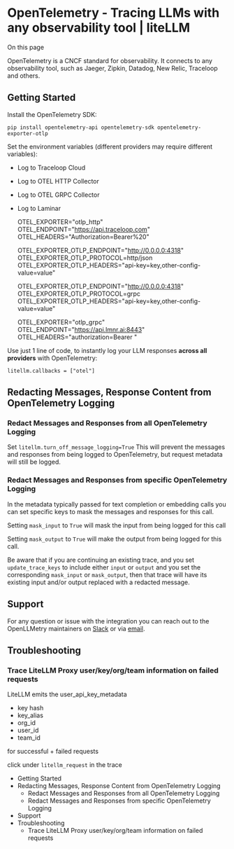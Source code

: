 # OpenTelemetry - Tracing LLMs with any observability tool | liteLLM

On this page

OpenTelemetry is a CNCF standard for observability. It connects to any observability tool, such as Jaeger, Zipkin, Datadog, New Relic, Traceloop and others.

## Getting Started​

Install the OpenTelemetry SDK:
    
    
    pip install opentelemetry-api opentelemetry-sdk opentelemetry-exporter-otlp  
    

Set the environment variables (different providers may require different variables):

  * Log to Traceloop Cloud
  * Log to OTEL HTTP Collector
  * Log to OTEL GRPC Collector
  * Log to Laminar

    
    
    OTEL_EXPORTER="otlp_http"  
    OTEL_ENDPOINT="https://api.traceloop.com"  
    OTEL_HEADERS="Authorization=Bearer%20<your-api-key>"  
    
    
    
    OTEL_EXPORTER_OTLP_ENDPOINT="http://0.0.0.0:4318"  
    OTEL_EXPORTER_OTLP_PROTOCOL=http/json  
    OTEL_EXPORTER_OTLP_HEADERS="api-key=key,other-config-value=value"  
    
    
    
    OTEL_EXPORTER_OTLP_ENDPOINT="http://0.0.0.0:4318"  
    OTEL_EXPORTER_OTLP_PROTOCOL=grpc  
    OTEL_EXPORTER_OTLP_HEADERS="api-key=key,other-config-value=value"  
    
    
    
    OTEL_EXPORTER="otlp_grpc"  
    OTEL_ENDPOINT="https://api.lmnr.ai:8443"  
    OTEL_HEADERS="authorization=Bearer <project-api-key>"  
    

Use just 1 line of code, to instantly log your LLM responses **across all providers** with OpenTelemetry:
    
    
    litellm.callbacks = ["otel"]  
    

## Redacting Messages, Response Content from OpenTelemetry Logging​

### Redact Messages and Responses from all OpenTelemetry Logging​

Set `litellm.turn_off_message_logging=True` This will prevent the messages and responses from being logged to OpenTelemetry, but request metadata will still be logged.

### Redact Messages and Responses from specific OpenTelemetry Logging​

In the metadata typically passed for text completion or embedding calls you can set specific keys to mask the messages and responses for this call.

Setting `mask_input` to `True` will mask the input from being logged for this call

Setting `mask_output` to `True` will make the output from being logged for this call.

Be aware that if you are continuing an existing trace, and you set `update_trace_keys` to include either `input` or `output` and you set the corresponding `mask_input` or `mask_output`, then that trace will have its existing input and/or output replaced with a redacted message.

## Support​

For any question or issue with the integration you can reach out to the OpenLLMetry maintainers on [Slack](https://traceloop.com/slack) or via [email](mailto:dev@traceloop.com).

## Troubleshooting​

### Trace LiteLLM Proxy user/key/org/team information on failed requests​

LiteLLM emits the user_api_key_metadata

  * key hash
  * key_alias
  * org_id
  * user_id
  * team_id

for successful + failed requests

click under `litellm_request` in the trace

  * Getting Started
  * Redacting Messages, Response Content from OpenTelemetry Logging
    * Redact Messages and Responses from all OpenTelemetry Logging
    * Redact Messages and Responses from specific OpenTelemetry Logging
  * Support
  * Troubleshooting
    * Trace LiteLLM Proxy user/key/org/team information on failed requests
